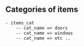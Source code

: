## Categories of items
    - items_cat
        -- cat_name => doors
        -- cat_name => windows
        -- cat_name => etc ..

